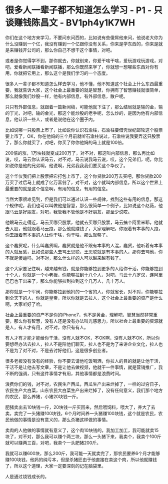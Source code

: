 # 很多人一辈子都不知道怎么学习 - P1 - 只谈赚钱陈昌文 - BV1ph4y1K7WH

你们在这个地方来学习，不要问东问西的，比如说有些傻屌他来问，他说老大你为什么没赚到一个亿，我没有赚到一个亿跟你没有关系，你来是学东西的，你来是就是来赚钱开公司的，那么你自己不想干这个事情，对吧。

或者是你觉得学不到，那你就去，你就别来，你爱干啥干啥，爱玩游戏玩游戏，对吧，爱看新闻联播看新闻联播，那么你既然来学了，你就想一想哪些东西对你有用，你就把它用上，那么这个是我们学习的一个态度。

很多人一辈子都不知道怎么样去学习，他不懂，他不知道这个社会上什么东西最重要，我就告诉大家，这个社会上最重要的就是智慧，你拥有了智慧赚钱就很简单，那么就像我们炒股一样，他有内部信息，有外部信息，散户呢。

只只有外部信息，就跟着一篇新闻稿，可能他就下注了，那么结局就是输的金，输的丁光，对吧，输的金光，那这个能炒股的老手呢，怎么炒的，是因为他有内部信息，他认识一些人，或者是说他在这个圈子内。

比如说哪一只股票上市了，比如说你认识石渝柱，石渝柱要借壳世纪邮轮这个股票要上市了，OK，你在他妈的三个月前就听石渝柱说过，石渝柱说我要弄这只股票了，那么你就买了，对吧，你买了你你他妈的马上就是100倍。

200倍的涨，1万块钱就变成200万了，对不对，那这叫内部信息，那么再比如说，哎，马云你认识马云，对不对，马云说我马云说，哎，这个兄弟们，呃，你比如说你是他的兄弟啊，他说啊，兄弟我我我们要买这个华仪了。

这个华仪我们把上股票把它打包上市了，这个你贷款200万去买吧，那你贷款200万买了过后马上就成了亿万富翁了，对不对，这个就叫内部信息，所以这个世界上最重要的就是这个信息啊，有用的信息，有用的信息。

当然大家很难见到，但是我们可以通过认识一些规律，找到这些有用的信息，那这个规律呢，我们也可以叫做他是智慧，那么很简单一个例子，比如说这个赵薇，他跟马云是好朋友，对吧，我管我不管他是不好朋友，那至少说哎。

他跟马云走得近，马云买哪只股票，他就去买哪只股票，马云搞个阿里米耶，他就去入股，他就跟着马云跑，那么他就赚钱了，大家理解吧，你跟着有本事的人跑，你去跟着有本事的人让你干啥，你干啥，那么就够了。

这个蠢货呢，什么叫蠢货啊，蠢货就是他不跟有本事的人混，蠢货，他听着有本事的人就反感，比如说那些人去骂王思聪，王思聪就是有本事的人，那你去骂他，你不就是傻逼吗，对不对，那么什么样的人可以越来越有钱了。

这个大家要记住啊，越来越有钱，就是你能够拉到更多的人给你干活，你能够拉到十个人，你就是一个小老板，你能够拉到十八个人，对吧，马云十八罗汉，连阿里巴巴也干出来了，那么你能够拉到拉到这个几万人，几十万人。

那你就是一个军阀，你能够拉到他妈的一个省的人，你就省长，对不对，你能够拉到全天下的人，你就是皇帝，所以你就是去拉人，这个社会上最重要的资产是什么啊，大家听好了哈。

社会上最重要的资产不是你的iPhone7，也不是黄金，理解吧，智慧当然非常重要，那么你有智慧，没有人还是没有办法叫光感思力，所以社会上最重要的资源就是人，有人才有用，对不对，你只有有人。

有人才有才能才能给你干活，没有人就不OK，不OK啊，没有人就不OK，所以你要想尽办法去拉人，拉人不是陪他们聊天，拉人也不是为了来讲企业文化，拉人也不是为了对不对，不是去讨好他们，这是很多创业者。

很多老板没有没有的经验，你不要去请他吃饭喝酒，你拉人的目的就是让他干活，干活不是让他去写文章，不是让他去做视频，他就干一件事情，就是营销推广，我不断的强调，只有这件事情才有用，其他事情都是浪费时间。

浪费你们的钱，对不对，农民生产西瓜，西瓜生产出来烂掉了，一样的过穷日子，农民生产大白菜，山东农民大白菜生产出来烂掉了，没有任何意义，我们那个地方的农民，那么养猪，小猪20块钱一斤。

肥猪卖出去10块钱一斤，20块钱一斤买回来，然后喂饲料，喂大了，养大了去卖，卖完了一头猪赚100块钱，6个月时间养一头猪赚100块钱，这个就是农民，农民他做的事情是没有意义的，那么杀猪这样做的事情。

卖肉的人他做的事情就有意义了，这个肉10块钱的，我加工加工，我可能就卖15块了，对不对，那么我可以赚个两三块，那么一头猪下来，我卖个，我卖个100斤就可以赚两三百，对吧，我卖个一头肥猪200斤。

我就可以赚600块，那么200斤，我可能一天就卖完了，那农民要养6个月才能够赚100块钱，他妈的纯亏本，但是杀猪匠由于他直接在卖这个肉，所以他就赚钱了，所以这个道理，大家一定要深刻的记在脑袋里。

人是通过烧钱成长的。